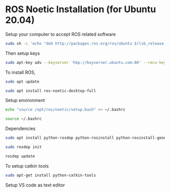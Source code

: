 # ROS Noetic Installation (for Ubuntu 20.04)

Setup your computer to accept ROS related software

```sh
sudo sh -c 'echo "deb http://packages.ros.org/ros/ubuntu $(lsb_release -sc) main" > /etc/apt/sources.list.d/ros-latest.list'
```

Then setup keys

```sh
sudo apt-key adv --keyserver 'hkp://keyserver.ubuntu.com:80' --recv-key C1CF6E31E6BADE8868B172B4F42ED6FBAB17C654
```

To install ROS, 

```sh
sudo apt update
```

```sh
sudo apt install ros-noetic-desktop-full
```

Setup environment

```sh
echo "source /opt/ros/noetic/setup.bash" >> ~/.bashrc
```

```sh
source ~/.bashrc
```

Dependencies

```sh
sudo apt install python-rosdep python-rosinstall python-rosinstall-generator python-wstool build-essential
```

```sh
sudo rosdep init
```

```sh
rosdep update
```

To setup catkin tools
```sh
sudo apt-get install python-catkin-tools
```


Setup VS code as text editor
